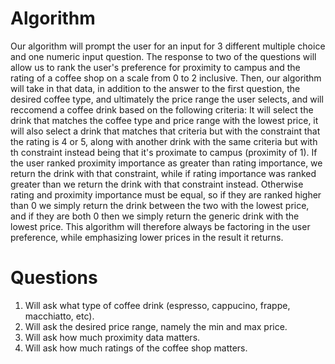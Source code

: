 # Algorithm 

Our algorithm will prompt the user for an input for 3 different multiple choice and one numeric input question. The response to two of the questions will allow us to rank the user's preference for proximity to campus and the rating of a coffee shop on a scale from 0 to 2 inclusive. Then, our algorithm will take in that data, in addition to the answer to the first question, the desired coffee type, and ultimately the price range the user selects, and will reccomend a coffee drink based on the following criteria: It will select the drink that matches the coffee type and price range with the lowest price, it will also select a drink that matches that criteria but with the constraint that the rating is 4 or 5, along with another drink with the same criteria but with th constraint instead being that it's proximate to campus (proximity of 1). If the user ranked proximity importance as greater than rating importance, we return the drink with that constraint, while if rating importance was ranked greater than we return the drink with that constraint instead. Otherwise rating and proximity importance must be equal, so if they are ranked higher than 0 we simply return the drink between the two with the lowest price, and if they are both 0 then we simply return the generic drink with the lowest price. This algorithm will therefore always be factoring in the user preference, while emphasizing lower prices in the result it returns. 



# Questions
1. Will ask what type of coffee drink (espresso, cappucino, frappe, macchiatto, etc).
2. Will ask the desired price range, namely the min and max price. 
3. Will ask how much proximity data matters.
4. Will ask how much ratings of the coffee shop matters.



